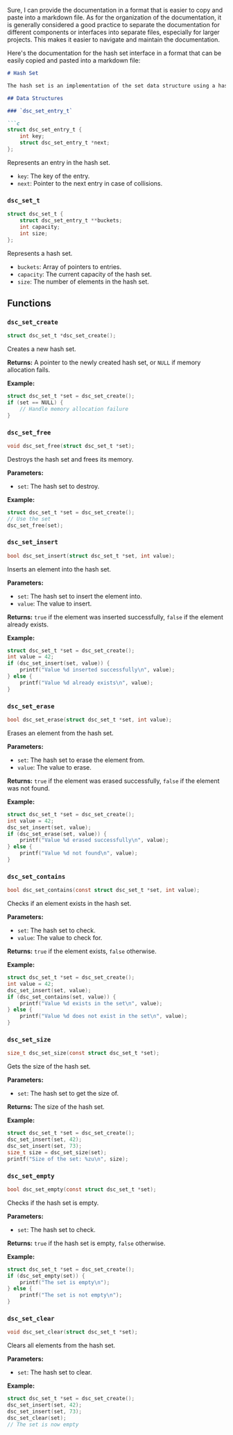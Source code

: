 Sure, I can provide the documentation in a format that is easier to copy and paste into a markdown file. As for the organization of the documentation, it is generally considered a good practice to separate the documentation for different components or interfaces into separate files, especially for larger projects. This makes it easier to navigate and maintain the documentation.

Here's the documentation for the hash set interface in a format that can be easily copied and pasted into a markdown file:

```markdown
# Hash Set

The hash set is an implementation of the set data structure using a hash table. It provides constant-time average performance for insertion, deletion, and lookup operations.

## Data Structures

### `dsc_set_entry_t`

```c
struct dsc_set_entry_t {
    int key;
    struct dsc_set_entry_t *next;
};
```

Represents an entry in the hash set.

- `key`: The key of the entry.
- `next`: Pointer to the next entry in case of collisions.

### `dsc_set_t`

```c
struct dsc_set_t {
    struct dsc_set_entry_t **buckets;
    int capacity;
    int size;
};
```

Represents a hash set.

- `buckets`: Array of pointers to entries.
- `capacity`: The current capacity of the hash set.
- `size`: The number of elements in the hash set.

## Functions

### `dsc_set_create`

```c
struct dsc_set_t *dsc_set_create();
```

Creates a new hash set.

**Returns:** A pointer to the newly created hash set, or `NULL` if memory allocation fails.

**Example:**

```c
struct dsc_set_t *set = dsc_set_create();
if (set == NULL) {
    // Handle memory allocation failure
}
```

### `dsc_set_free`

```c
void dsc_set_free(struct dsc_set_t *set);
```

Destroys the hash set and frees its memory.

**Parameters:**
- `set`: The hash set to destroy.

**Example:**

```c
struct dsc_set_t *set = dsc_set_create();
// Use the set
dsc_set_free(set);
```

### `dsc_set_insert`

```c
bool dsc_set_insert(struct dsc_set_t *set, int value);
```

Inserts an element into the hash set.

**Parameters:**
- `set`: The hash set to insert the element into.
- `value`: The value to insert.

**Returns:** `true` if the element was inserted successfully, `false` if the element already exists.

**Example:**

```c
struct dsc_set_t *set = dsc_set_create();
int value = 42;
if (dsc_set_insert(set, value)) {
    printf("Value %d inserted successfully\n", value);
} else {
    printf("Value %d already exists\n", value);
}
```

### `dsc_set_erase`

```c
bool dsc_set_erase(struct dsc_set_t *set, int value);
```

Erases an element from the hash set.

**Parameters:**
- `set`: The hash set to erase the element from.
- `value`: The value to erase.

**Returns:** `true` if the element was erased successfully, `false` if the element was not found.

**Example:**

```c
struct dsc_set_t *set = dsc_set_create();
int value = 42;
dsc_set_insert(set, value);
if (dsc_set_erase(set, value)) {
    printf("Value %d erased successfully\n", value);
} else {
    printf("Value %d not found\n", value);
}
```

### `dsc_set_contains`

```c
bool dsc_set_contains(const struct dsc_set_t *set, int value);
```

Checks if an element exists in the hash set.

**Parameters:**
- `set`: The hash set to check.
- `value`: The value to check for.

**Returns:** `true` if the element exists, `false` otherwise.

**Example:**

```c
struct dsc_set_t *set = dsc_set_create();
int value = 42;
dsc_set_insert(set, value);
if (dsc_set_contains(set, value)) {
    printf("Value %d exists in the set\n", value);
} else {
    printf("Value %d does not exist in the set\n", value);
}
```

### `dsc_set_size`

```c
size_t dsc_set_size(const struct dsc_set_t *set);
```

Gets the size of the hash set.

**Parameters:**
- `set`: The hash set to get the size of.

**Returns:** The size of the hash set.

**Example:**

```c
struct dsc_set_t *set = dsc_set_create();
dsc_set_insert(set, 42);
dsc_set_insert(set, 73);
size_t size = dsc_set_size(set);
printf("Size of the set: %zu\n", size);
```

### `dsc_set_empty`

```c
bool dsc_set_empty(const struct dsc_set_t *set);
```

Checks if the hash set is empty.

**Parameters:**
- `set`: The hash set to check.

**Returns:** `true` if the hash set is empty, `false` otherwise.

**Example:**

```c
struct dsc_set_t *set = dsc_set_create();
if (dsc_set_empty(set)) {
    printf("The set is empty\n");
} else {
    printf("The set is not empty\n");
}
```

### `dsc_set_clear`

```c
void dsc_set_clear(struct dsc_set_t *set);
```

Clears all elements from the hash set.

**Parameters:**
- `set`: The hash set to clear.

**Example:**

```c
struct dsc_set_t *set = dsc_set_create();
dsc_set_insert(set, 42);
dsc_set_insert(set, 73);
dsc_set_clear(set);
// The set is now empty
```
```

